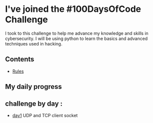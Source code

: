 # I've joined the #100DaysOfCode Challenge
I took to this challenge to help me advance my knowledge and skills in cybersecurity. I will be using python to learn the basics and advanced techniques used in hacking.

## Contents

* [Rules](rules.md)




## My daily progress
## challenge by day :

* [day1](day1/) UDP and TCP client socket 
